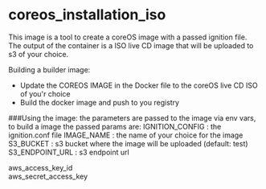 # coreos_installation_iso

This image is a tool to create a coreOS image with a passed ignition file.
The output of the container is a ISO live CD image that will be uploaded to s3 of your choice.

Building a builder image:
* Update the COREOS IMAGE in the Docker file to the coreOS live CD ISO of you'r choice
* Build the docker image and push to you registry

###Using the image:
the parameters are passed to the image via env vars, 
to build a image the passed params are:
IGNITION_CONFIG : the ignition.conf file 
IMAGE_NAME      : the name of your choice for the image
S3_BUCKET       : s3 bucket where the image will be uploaded (default: test)
S3_ENDPOINT_URL : s3 endpoint url

aws_access_key_id   
aws_secret_access_key

